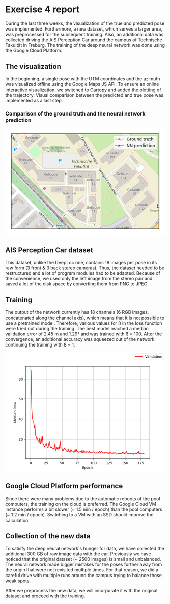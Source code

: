 # Exercise 4 report

During the last three weeks, the visualization of the true and predicted pose was implemented. 
Furthermore, a new dataset, which serves a larger area, was preprocessed for the subsequent training.
Also, an additional data was collected driving the AIS Perception Car around the campus of Technische Fakultät in Freburg.
The training of the deep neural network was done using the Google Cloud Platform.

## The visualization
In the beginning, a single pose with the UTM coordinates and the azimuth was visualized offline using the Google Maps JS API. 
To ensure an online interactive visualization, we switched to Cartopy and added the plotting of the trajectory. Visual comparison between the predicted and true pose was implemented as a last step.

### Comparison of the ground truth and the neural network prediction

![](images/gt-nn-visualization.gif)

## AIS Perception Car dataset
This dataset, unlike the DeepLoc one, contains 18 images per pose in its raw form (3 front & 3 back stereo cameras).
Thus, the dataset needed to be restructured and a lot of program modules had to be adapted. Because of the convenience, we used only the left image from the stereo pair and saved a lot of the disk space by converting them from PNG to JPEG.

## Training
The output of the network currently has 18 channels (6 RGB images, concatenated along the channel axis), which means that it is  not possible to use a pretrained model. Therefore, various values for ß in the loss function were tried out during the training. The best model reached a median validation error of 2.45 m and 1.29° and was trained with ß = 100. After the convergence, an additional accuracy was squeezed out of the network continuing the training with ß = 1.

![](images/model_100.0_2018_6_26_9_22.loss.png)

## Google Cloud Platform performance
Since there were many problems due to the automatic reboots of the pool computers, the training on the cloud is preferred. The Google Cloud VM instance performs a bit slower (~ 1.5 min / epoch) than the pool computers (~ 1.2 min / epoch). 
Switching to a VM with an SSD should improve the calculation.

## Collection of the new data
To satisfy the deep neural network's hunger for data, we have collected the additional 300 GB of raw image data with the car. Previously we have noticed that the original dataset (~ 2500 images) is small and unbalanced. The neural network made bigger mistakes for the poses further away from the origin that were not revisited multiple times. For that reason, we did a careful drive with multiple runs around the campus trying to balance those weak spots.

After we preprocess the new data, we will incorporate it with the original dataset and proceed with the training.
